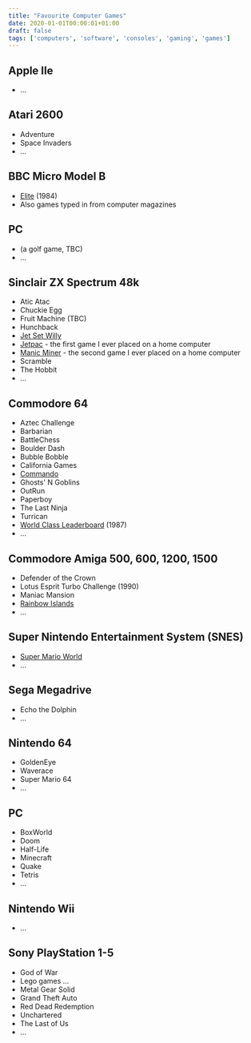 ```yaml
---
title: "Favourite Computer Games"
date: 2020-01-01T00:00:01+01:00
draft: false
tags: ['computers', 'software', 'consoles', 'gaming', 'games']
---
```


## Apple IIe
- ...

## Atari 2600
- Adventure
- Space Invaders
- ...

## BBC Micro Model B
- [Elite](https://en.wikipedia.org/wiki/Elite_(video_game)/) (1984)
- Also games typed in from computer magazines

## PC
- (a golf game, TBC)
- ...

## Sinclair ZX Spectrum 48k
- Atic Atac
- Chuckie Egg
- Fruit Machine (TBC)
- Hunchback
- [Jet Set Willy](https://en.wikipedia.org/wiki/Jet_Set_Willy/)
- [Jetpac](https://en.wikipedia.org/wiki/Jetpac/) - the first game I ever placed on a home computer
- [Manic Miner](https://en.wikipedia.org/wiki/Manic_Miner/) - the second game I ever placed on a home computer
- Scramble
- The Hobbit
- ...

## Commodore 64
- Aztec Challenge
- Barbarian
- BattleChess
- Boulder Dash
- Bubble Bobble
- California Games
- [Commando](https://en.wikipedia.org/wiki/Commando_(video_game)/)
- Ghosts' N Goblins
- OutRun
- Paperboy
- The Last Ninja
- Turrican
- [World Class Leaderboard](https://en.wikipedia.org/wiki/Leader_Board) (1987)
- ...

## Commodore Amiga 500, 600, 1200, 1500
- Defender of the Crown
- Lotus Esprit Turbo Challenge (1990)
- Maniac Mansion
- [Rainbow Islands](https://en.wikipedia.org/wiki/Rainbow_Islands:_The_Story_of_Bubble_Bobble_2/)
- ...

## Super Nintendo Entertainment System (SNES)
- [Super Mario World](https://en.wikipedia.org/wiki/Super_Mario_World/)
- ...

## Sega Megadrive
- Echo the Dolphin
- ...

## Nintendo 64
- GoldenEye
- Waverace
- Super Mario 64
- ...

## PC
- BoxWorld
- Doom
- Half-Life
- Minecraft
- Quake
- Tetris
- ...

## Nintendo Wii
- ...

## Sony PlayStation 1-5
- God of War
- Lego games ...
- Metal Gear Solid
- Grand Theft Auto
- Red Dead Redemption
- Unchartered
- The Last of Us
- ...
